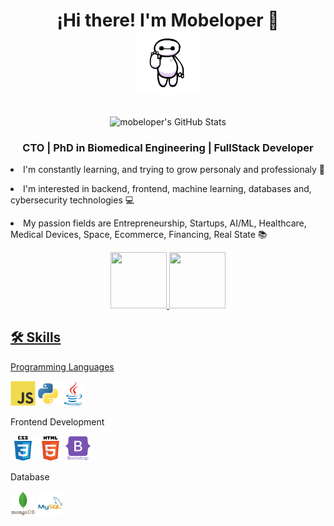 
<h1 align="center">¡Hi there! I'm Mobeloper 👋 <a> <br> <img aling="left" width="100" height="100" src="https://github.com/anagvillanueva/anagvillanueva/blob/main/4Snj.gif?raw=true" /></a></h1>

## 
  
<div align="center">
  
  ![mobeloper's GitHub Stats](https://github-readme-stats.vercel.app/api?username=mobeloper&theme=radical&show_icons=true)

 </div>

<h3 align="center"> CTO | PhD in Biomedical Engineering | FullStack Developer </h3>
<p> <li> I'm constantly learning, and trying to grow personaly and professionaly 🚀 <p>
<p> <li> I'm interested in backend, frontend, machine learning, databases and, cybersecurity technologies 💻<p>
<p> <li> My passion fields are Entrepreneurship, Startups, AI/ML, Healthcare, Medical Devices, Space, Ecommerce, Financing, Real State 📚 <p>
<!-- <p> <li> You can send me an email here: anagutierrez87@aragon.unam.mx 💌 <p> -->

<div align="center">
<a href="https://www.credly.com/badges/764a5830-980b-4454-85d5-f3f33fdd95e4" target="_blank"><img aling="center" width="90" height="90" src="https://user-images.githubusercontent.com/54164289/177465006-4dc8128a-29f9-4335-abbb-8801e22655c3.png"> 
<a href="https://www.credly.com/badges/dd7a10db-05e8-458b-aad5-b729a8d86da0" target="_blank"> <img aling="center" width="90" height="90" src="https://user-images.githubusercontent.com/54164289/177465014-fa14b8ef-c216-4d9a-b857-3adb46626e47.png"> 
</div>

<!--
## 📱 Connect with me
[![linkedin](https://img.shields.io/badge/linkedin-0A66C2?style=for-the-badge&logo=linkedin&logoColor=white)](https://https://www.linkedin.com/in/ana-fernanda-guti%C3%A9rrez-villanueva/)
[![twitter](https://img.shields.io/badge/twitter-1DA1F2?style=for-the-badge&logo=twitter&logoColor=white)](https://twitter.com/ana_gvillanueva)
-->


## 🛠 Skills
  <p>Programming Languages</p>
 
<a href="https://developer.mozilla.org/en-US/docs/Web/JavaScript" target="_blank" rel="noreferrer"> <img src="https://raw.githubusercontent.com/devicons/devicon/master/icons/javascript/javascript-original.svg" alt="javascript" width="40" height="40"/><img src="https://raw.githubusercontent.com/devicons/devicon/master/icons/python/python-original.svg" alt="python" width="40" height="40"/></a><img src="https://raw.githubusercontent.com/devicons/devicon/master/icons/java/java-original.svg" alt="java" width="40" height="40"/></a>
 
  <p>Frontend Development</p>
  
 <img src="https://raw.githubusercontent.com/devicons/devicon/master/icons/css3/css3-original-wordmark.svg" alt="css3" width="40" height="40"/> </a> <img src="https://raw.githubusercontent.com/devicons/devicon/master/icons/html5/html5-original-wordmark.svg" alt="html5" width="40" height="40"/> <img src="https://raw.githubusercontent.com/devicons/devicon/master/icons/bootstrap/bootstrap-plain-wordmark.svg" alt="bootstrap" width="40" height="40"/> </a>
  <p>Database</p>
  
<img src="https://raw.githubusercontent.com/devicons/devicon/master/icons/mongodb/mongodb-original-wordmark.svg" alt="mongodb" width="40" height="40"/> </a> <a href="https://www.mysql.com/" target="_blank" rel="noreferrer"> 
<img src="https://raw.githubusercontent.com/devicons/devicon/master/icons/mysql/mysql-original-wordmark.svg" alt="mysql" width="40" height="40"/> </a>
 

<!--
- 🔭 I’m currently working on ...
- 🌱 I’m currently learning ...
- 👯 I’m looking to collaborate on ...
- 🤔 I’m looking for help with ...
- 💬 Ask me about ...
- 📫 How to reach me: ...
- 😄 Pronouns: ...
- ⚡ Fun fact: ...
-->
